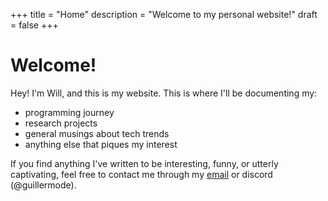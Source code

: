 +++
title = "Home"
description = "Welcome to my personal website!"
draft = false
+++

# Welcome!

Hey! I'm Will, and this is my website. This is where I'll be documenting my:
- programming journey
- research projects 
- general musings about tech trends
- anything else that piques my interest

If you find anything I've written to be interesting, funny, or utterly captivating, feel free to contact me through my [email](william_hick@hotmail.co.uk) or discord (@guillermode).
